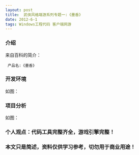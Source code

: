 ```yaml
---
layout: post
title:  武侠风格端游系列专题一:《墨香》
date: 2012-6-1
tags: Windows工程代码 客户端网游
---
```



### 介绍


来自百科的简介：

	 产品名:《墨香》




### 开发环境

如图：

### 项目分析

如图：



### 个人观点：代码工具完整齐全，游戏引擎完整！


### 本文只是简述，资料仅供学习参考，切勿用于商业用途！